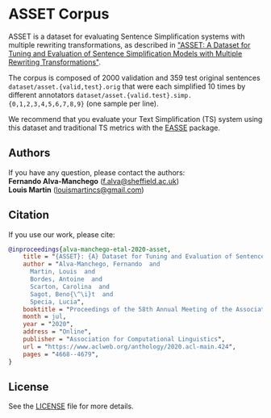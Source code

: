 # ASSET Corpus 

ASSET is a dataset for evaluating Sentence Simplification systems with multiple rewriting transformations, as described in ["ASSET: A Dataset for Tuning and Evaluation of Sentence Simplification Models with Multiple Rewriting Transformations"](https://www.aclweb.org/anthology/2020.acl-main.424/).

The corpus is composed of 2000 validation and 359 test original sentences `dataset/asset.{valid,test}.orig` that were each simplified 10 times by different annotators `dataset/asset.{valid.test}.simp.{0,1,2,3,4,5,6,7,8,9}` (one sample per line).

We recommend that you evaluate your Text Simplification (TS) system using this dataset and traditional TS metrics with the [EASSE](https://github.com/feralvam/easse) package.


## Authors

If you have any question, please contact the authors:  
**Fernando Alva-Manchego** ([f.alva@sheffield.ac.uk](mailto:f.alva@sheffield.ac.uk))  
**Louis Martin** ([louismartincs@gmail.com](mailto:louismartincs@gmail.com))  

## Citation
If you use our work, please cite:

```bibtex
@inproceedings{alva-manchego-etal-2020-asset,
    title = "{ASSET}: {A} Dataset for Tuning and Evaluation of Sentence Simplification Models with Multiple Rewriting Transformations",
    author = "Alva-Manchego, Fernando  and
      Martin, Louis  and
      Bordes, Antoine  and
      Scarton, Carolina  and
      Sagot, Beno{\^\i}t  and
      Specia, Lucia",
    booktitle = "Proceedings of the 58th Annual Meeting of the Association for Computational Linguistics",
    month = jul,
    year = "2020",
    address = "Online",
    publisher = "Association for Computational Linguistics",
    url = "https://www.aclweb.org/anthology/2020.acl-main.424",
    pages = "4668--4679",
}
```

## License

See the [LICENSE](LICENSE) file for more details.
